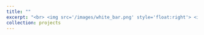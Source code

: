 ```yaml
---
title: ""
excerpt: "<br> <img src='/images/white_bar.png' style='float:right'> <img src='/images/glycompare.png' width='131' height='178' style='float:right'> GlyCompare is a novel method wherein glycans from glycomic data are decomposed to a minimal set of intermediate substructures, thus incorporating shared intermediate glycan substructures into all comparisons of glycans. It takes glycan abundance table and variable annotation file as input and output motif abundance table with optional clustering analysis graph. [GlyCompare GitHub](https://github.com/LewisLabUCSD/GlyCompare) "
collection: projects
---
```

